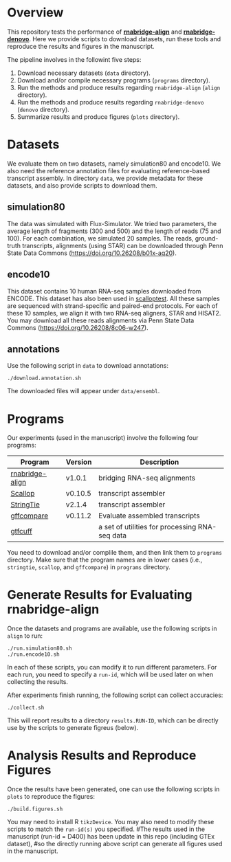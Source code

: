 # Overview

This repository tests the performance of 
[**rnabridge-align**](https://github.com/Shao-Group/rnabridge-align) and
[**rnabridge-denovo**](https://github.com/Shao-Group/rnabridge-denovo).
Here we provide scripts to download datasets, run these tools
and reproduce the results and figures in the manuscript.

The pipeline involves in the followint five steps:

1. Download necessary datasets (`data` directory).
2. Download and/or compile necessary programs (`programs` directory).
3. Run the methods and produce results regarding `rnabridge-align` (`align` directory).
4. Run the methods and produce results regarding `rnabridge-denovo` (`denovo` directory).
5. Summarize results and produce figures (`plots` directory).

# Datasets
We evaluate them on two datasets, namely simulation80 and encode10.
We also need the reference annotation files for evaluating reference-based transcript assembly.
In directory `data`, we provide metadata for these datasets, and also provide scripts to download them.

## **simulation80**
The data was simulated with Flux-Simulator. We tried two parameters,
the average length of fragments (300 and 500) and the length of reads (75 and 100).
For each combination, we simulated 20 samples.
The reads, ground-truth transcripts, alignments (using STAR)
can be downloaded through Penn State Data Commons (https://doi.org/10.26208/b01x-aq20).

## **encode10**
This dataset contains 10 human RNA-seq samples downloaded from ENCODE.
This dataset has also been used in [scalloptest](https://github.com/Kingsford-Group/scalloptest).
All these samples are sequenced with strand-specific and paired-end protocols.
For each of these 10 samples, we align it with two RNA-seq aligners, STAR and HISAT2.
You may download all these reads alignments via
Penn State Data Commons (https://doi.org/10.26208/8c06-w247).

## annotations
Use the following script in `data` to download annotations:
```
./download.annotation.sh
```
The downloaded files will appear under `data/ensembl`.

# Programs

Our experiments (used in the manuscript) involve the following four programs:

Program | Version | Description
------------ | ------------ | ------------ 
[rnabridge-align](https://github.com/Shao-Group/rnabridge-align) | v1.0.1| bridging RNA-seq alignments
[Scallop](https://github.com/Kingsford-Group/scallop) | v0.10.5 | transcript assembler
[StringTie](https://ccb.jhu.edu/software/stringtie/) | v2.1.4 | transcript assembler
[gffcompare](http://ccb.jhu.edu/software/stringtie/gff.shtml) | v0.11.2 | Evaluate assembled transcripts
[gtfcuff](https://github.com/Kingsford-Group/rnaseqtools) |  | a set of utilities for processing RNA-seq data

You need to download and/or complile them, and then link them to `programs` directory.
Make sure that the program names are in lower cases (i.e., `stringtie`, `scallop`, and `gffcompare`) in `programs` directory.

# Generate Results for Evaluating rnabridge-align

Once the datasets and programs are available, use the following scripts in `align` to run:
```
./run.simulation80.sh
./run.encode10.sh
```
In each of these scripts, you can modify it to run different parameters.
For each run, you need to specify a `run-id`, which will be used later on when
collecting the results. 

After experiments finish running, the following script can collect accuracies:
```
./collect.sh
```
This will report results to a directory `results.RUN-ID`, which can be directly
use by the scripts to generate figreus (below).

# Analysis Results and Reproduce Figures

Once the results have been generated, one can use the following scripts in `plots` to reproduce the figures:
```
./build.figures.sh
```
You may need to install R `tikzDevice`.  You may also need to modify these scripts to match the `run-id(s)` you specified.
#The results used in the manuscript (run-id = D400) has been update in this repo (including GTEx dataset),
#so the directly running above script can generate all figures used in the manuscript.
